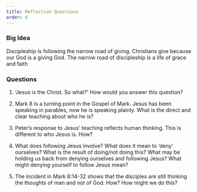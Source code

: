 ```yaml
---
title: Reflection Questions
order: 6
---
```


### Big Idea 
Discipleship is following the narrow road of giving. Christians give because our God is a giving God. The narrow road of discipleship is a life of grace and faith 

### Questions 
1. ‘Jesus is the Christ. So what?’ How would you answer this question?  

2. Mark 8 is a turning point in the Gospel of Mark. Jesus has been speaking in parables, now he is speaking plainly. What is the direct and clear teaching about who he is? 

3. Peter’s response to Jesus’ teaching reflects human thinking. This is different to who Jesus is. How? 

4. What does following Jesus involve? What does it mean to ‘deny’ ourselves? What is the result of doing/not doing this? What may be holding us back from denying ourselves and following Jesus? What might denying yourself to follow Jesus mean? 

5. The incident in Mark 8:14-32 shows that the disciples are still thinking the thoughts of man and not of God. How? How might we do this? 
